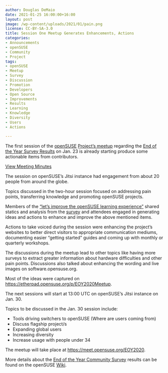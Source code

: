 ```yaml
---
author: Douglas DeMaio
date: 2021-01-25 16:00:00+16:00
layout: post
image: /wp-content/uploads/2021/01/pain.png
license: CC-BY-SA-3.0
title: Session One Meetup Generates Enhancements, Actions
categories:
- Announcements
- openSUSE
- Community
- Project
tags:
- openSUSE
- Meetup
- Survey
- Discussion
- Promotion
- Developers
- Open Source
- Improvements
- Results
- Learning
- Knowledge
- Diversity
- Users
- Actions

---
```


The first session of the [openSUSE](https://www.opensuse.org/) [Project’s meetup](https://news.opensuse.org/2021/01/18/meetup-will-discuss-survey-results-project-improvements/) regarding the [End of the Year Survey Results](https://en.opensuse.org/End-of-year-surveys/2020/Data) on Jan. 23 is already starting produce some actionable items from contributors. 

[View Meeting Minutes](https://en.opensuse.org/End-of-year-surveys/2020/Discussion)


The session on openSUSE’s Jitsi instance had engagement from about 20 people from around the globe.

Topics discussed in the two-hour session focused on addressing pain points, transferring knowledge and promoting openSUSE projects.

Members of the [“let’s improve the openSUSE learning experience”](https://news.opensuse.org/2020/10/12/join-our-team-and-help-us-imporove-the-openSUSE-learning-experience/) shared statics and analysis from the [survey](https://en.opensuse.org/End-of-year-surveys/2020/Data) and attendees engaged in generating ideas and actions to enhance and improve the above mentioned items. 

Actions to take voiced during the session were enhancing the project’s websites to better direct visitors to appropriate communication mediums, documenting easier “getting started” guides and coming up with monthly or quarterly workshops.

The discussions during the meetup lead to other topics like having more surveys to extract greater information about hardware difficulties and other pain points. Discussions also talked about enhancing the wording and live images on software.opensuse.org.

Most of the ideas were captured on <https://etherpad.opensuse.org/p/EOY2020Meetup>.

The next sessions will start at 13:00 UTC on openSUSE’s Jitsi instance on Jan. 30.

Topics to be discussed in the Jan. 30 session include: 

* Tools driving switchers to openSUSE (Where are users coming from)
* Discuss flagship project/s
* Expanding global users
* Increasing diversity
* Increase usage with people under 34

The meetup will take place at <https://meet.opensuse.org/EOY2020>.

More details about the [End of the Year Community Survey](https://news.opensuse.org/2020/12/19/introducing-the-opensuse-2020-end-of-year-survey/) results can be found on the openSUSE [Wiki](https://en.opensuse.org/End-of-year-surveys/2020/Data).

